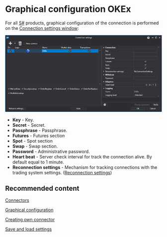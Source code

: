 # Graphical configuration OKEx

For all [S\#](StockSharpAbout.md) products, graphical configuration of the connection is performed on the [Connection settings window](API_UI_ConnectorWindow.md):

![API GUI Settings OKEx](../images/API_GUI_Settings_OKEx.png)

- **Key** \- Key.
- **Secret** \- Secret.
- **Passphrase** \- Passphrase.
- **Futures** \- Futures section
- **Spot** \- Spot section
- **Swap** \- Swap section.
- **Password** \- Administrative password.
- **Heart beat** \- Server check interval for track the connection alive. By default equal to 1 minute.
- **Reconnection settings** \- Mechanism for tracking connections with the trading system settings. ([Reconnection settings](Reconnect.md))

## Recommended content

[Connectors](API_Connectors.md)

[Graphical configuration](API_ConnectorsUIConfiguration.md)

[Creating own connector](ConnectorCreating.md)

[Save and load settings](API_Connectors_SaveConnectorSettings.md)
